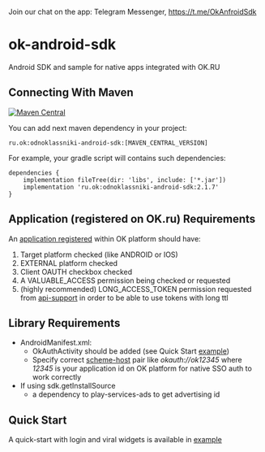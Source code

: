 Join our chat on the app: Telegram Messenger, https://t.me/OkAnfroidSdk

# ok-android-sdk
Android SDK and sample for native apps integrated with OK.RU


## Connecting With Maven
[![Maven Central](https://maven-badges.herokuapp.com/maven-central/ru.ok/odnoklassniki-android-sdk/badge.svg)](https://maven-badges.herokuapp.com/maven-central/ru.ok/odnoklassniki-android-sdk)

You can add next maven dependency in your project:

`ru.ok:odnoklassniki-android-sdk:[MAVEN_CENTRAL_VERSION]`

For example, your gradle script will contains such dependencies: 
```
dependencies {
    implementation fileTree(dir: 'libs', include: ['*.jar'])
    implementation 'ru.ok:odnoklassniki-android-sdk:2.1.7'
}
```


## Application (registered on OK.ru) Requirements
An [application registered](https://ok.ru/showcase/myuploaded) within OK platform should have:

1. Target platform checked (like ANDROID or IOS)
2. EXTERNAL platform checked
3. Client OAUTH checkbox checked
4. A VALUABLE_ACCESS permission being checked or requested
5. (highly recommended) LONG_ACCESS_TOKEN permission requested from [api-support](mailto:api-support@ok.ru) in order to be able to use tokens with long ttl

## Library Requirements
 
- AndroidManifest.xml:
  - OkAuthActivity should be added (see Quick Start [example](https://github.com/odnoklassniki/ok-android-sdk/blob/master/odnoklassniki-android-sdk-example/src/main/AndroidManifest.xml#L22))
  - Specify correct [scheme-host](https://github.com/odnoklassniki/ok-android-sdk/blob/master/odnoklassniki-android-sdk-example/src/main/AndroidManifest.xml#L32) pair like _okauth://ok12345_ where _12345_ is your application id on OK platform for native SSO auth to work correctly
- If using sdk.getInstallSource
  - a dependency to play-services-ads to get advertising id


## Quick Start
A quick-start with login and viral widgets is available in [example](https://github.com/odnoklassniki/ok-android-sdk/tree/master/odnoklassniki-android-sdk-example)
